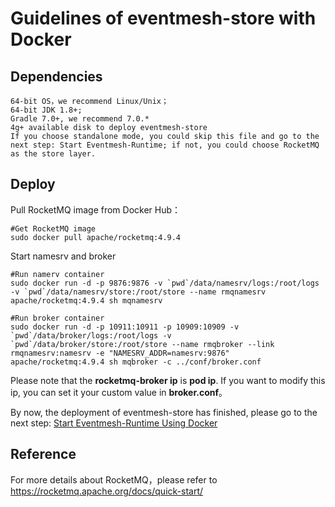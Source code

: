 # Guidelines of eventmesh-store with Docker

## Dependencies

```
64-bit OS，we recommend Linux/Unix；
64-bit JDK 1.8+;
Gradle 7.0+, we recommend 7.0.*
4g+ available disk to deploy eventmesh-store
If you choose standalone mode, you could skip this file and go to the next step: Start Eventmesh-Runtime; if not, you could choose RocketMQ as the store layer.
```

## Deploy

Pull RocketMQ image from Docker Hub：

```shell
#Get RocketMQ image
sudo docker pull apache/rocketmq:4.9.4
```

Start namesrv  and broker

```shell
#Run namerv container
sudo docker run -d -p 9876:9876 -v `pwd`/data/namesrv/logs:/root/logs -v `pwd`/data/namesrv/store:/root/store --name rmqnamesrv  apache/rocketmq:4.9.4 sh mqnamesrv

#Run broker container
sudo docker run -d -p 10911:10911 -p 10909:10909 -v `pwd`/data/broker/logs:/root/logs -v `pwd`/data/broker/store:/root/store --name rmqbroker --link rmqnamesrv:namesrv -e "NAMESRV_ADDR=namesrv:9876" apache/rocketmq:4.9.4 sh mqbroker -c ../conf/broker.conf
```

Please note that the **rocketmq-broker ip** is **pod ip**. If you want to modify this ip, you can set it your custom value in **broker.conf**。

By now, the deployment of eventmesh-store has finished, please go to the next step: [Start Eventmesh-Runtime Using Docker](02-runtime-with-docker.md)

## Reference

For more details about RocketMQ，please refer to <https://rocketmq.apache.org/docs/quick-start/>
